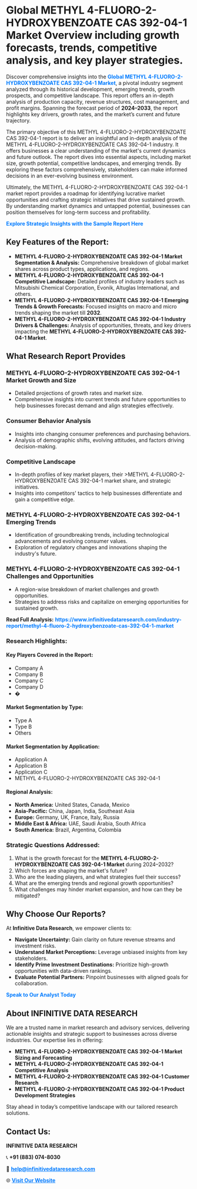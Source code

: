 <h1>Global METHYL 4-FLUORO-2-HYDROXYBENZOATE CAS 392-04-1 Market Overview including growth forecasts, trends, competitive analysis, and key player strategies.</h1>
<p>
Discover comprehensive insights into the 
<a href="https://www.infinitivedataresearch.com/industry-report/methyl-4-fluoro-2-hydroxybenzoate-cas-392-04-1-market" rel="dofollow" style="color: #007BFF; text-decoration: none;"><strong>Global METHYL 4-FLUORO-2-HYDROXYBENZOATE CAS 392-04-1 Market</strong></a>, a pivotal industry segment analyzed through its historical development, emerging trends, growth prospects, and competitive landscape. This report offers an in-depth analysis of production capacity, revenue structures, cost management, and profit margins. Spanning the forecast period of <strong>2024–2033</strong>, the report highlights key drivers, growth rates, and the market’s current and future trajectory.
</p>
<p>
The primary objective of this METHYL 4-FLUORO-2-HYDROXYBENZOATE CAS 392-04-1 report is to deliver an insightful and in-depth analysis of the METHYL 4-FLUORO-2-HYDROXYBENZOATE CAS 392-04-1 industry. It offers businesses a clear understanding of the market's current dynamics and future outlook. The report dives into essential aspects, including market size, growth potential, competitive landscapes, and emerging trends. By exploring these factors comprehensively, stakeholders can make informed decisions in an ever-evolving business environment.
</p>
<p>
Ultimately, the METHYL 4-FLUORO-2-HYDROXYBENZOATE CAS 392-04-1 market report provides a roadmap for identifying lucrative market opportunities and crafting strategic initiatives that drive sustained growth. By understanding market dynamics and untapped potential, businesses can position themselves for long-term success and profitability.
</p>
<p>
<a href="https://www.infinitivedataresearch.com/request-sample/reportId=110497" style="color: #007BFF; text-decoration: none;"><strong>Explore Strategic Insights with the Sample Report Here</strong></a>
</p>

<h2>Key Features of the Report:</h2>
<ul>
<li><strong>METHYL 4-FLUORO-2-HYDROXYBENZOATE CAS 392-04-1 Market Segmentation & Analysis:</strong> Comprehensive breakdown of global market shares across product types, applications, and regions.</li>
<li><strong>METHYL 4-FLUORO-2-HYDROXYBENZOATE CAS 392-04-1 Competitive Landscape:</strong> Detailed profiles of industry leaders such as Mitsubishi Chemical Corporation, Evonik, Altuglas International, and others.</li>
<li><strong>METHYL 4-FLUORO-2-HYDROXYBENZOATE CAS 392-04-1 Emerging Trends & Growth Forecasts:</strong> Focused insights on macro and micro trends shaping the market till <strong>2032</strong>.</li>
<li><strong>METHYL 4-FLUORO-2-HYDROXYBENZOATE CAS 392-04-1 Industry Drivers & Challenges:</strong> Analysis of opportunities, threats, and key drivers impacting the <strong>METHYL 4-FLUORO-2-HYDROXYBENZOATE CAS 392-04-1 Market</strong>.</li>
</ul>

<h2>What Research Report Provides</h2>
<h3>METHYL 4-FLUORO-2-HYDROXYBENZOATE CAS 392-04-1 Market Growth and Size</h3>
<ul>
<li>Detailed projections of growth rates and market size.</li>
<li>Comprehensive insights into current trends and future opportunities to help businesses forecast demand and align strategies effectively.</li>
</ul>

<h3>Consumer Behavior Analysis</h3>
<ul>
<li>Insights into changing consumer preferences and purchasing behaviors.</li>
<li>Analysis of demographic shifts, evolving attitudes, and factors driving decision-making.</li>
</ul>

<h3>Competitive Landscape</h3>
<ul>
<li>In-depth profiles of key market players, their >METHYL 4-FLUORO-2-HYDROXYBENZOATE CAS 392-04-1 market share, and strategic initiatives.</li>
<li>Insights into competitors' tactics to help businesses differentiate and gain a competitive edge.</li>
</ul>

<h3>METHYL 4-FLUORO-2-HYDROXYBENZOATE CAS 392-04-1 Emerging Trends</h3>
<ul>
<li>Identification of groundbreaking trends, including technological advancements and evolving consumer values.</li>
<li>Exploration of regulatory changes and innovations shaping the industry's future.</li>
</ul>

<h3>METHYL 4-FLUORO-2-HYDROXYBENZOATE CAS 392-04-1 Challenges and Opportunities</h3>
<ul>
<li>A region-wise breakdown of market challenges and growth opportunities.</li>
<li>Strategies to address risks and capitalize on emerging opportunities for sustained growth.</li>
</ul>
<p><strong>Read Full Analysis:</strong> <a href="https://www.infinitivedataresearch.com/industry-report/methyl-4-fluoro-2-hydroxybenzoate-cas-392-04-1-market" rel="dofollow" style="color: #007BFF; text-decoration: none;"><strong>https://www.infinitivedataresearch.com/industry-report/methyl-4-fluoro-2-hydroxybenzoate-cas-392-04-1-market</strong></a></p>
<h3>Research Highlights:</h3>
<h4>Key Players Covered in the Report:</h4>
<ul><li>Company A</li><li>Company B</li><li>Company C</li><li>Company D</li><li>�</li></ul>
<h4>Market Segmentation by Type:</h4>
<ul><li>Type A</li><li>Type B</li><li>Others</li></ul>
<h4>Market Segmentation by Application:</h4>
<ul><li>Application A</li><li>Application B</li><li>Application C</li><li>METHYL 4-FLUORO-2-HYDROXYBENZOATE CAS 392-04-1</li></ul>

<h4>Regional Analysis:</h4>
<ul>
<li><strong>North America:</strong> United States, Canada, Mexico</li>
<li><strong>Asia-Pacific:</strong> China, Japan, India, Southeast Asia</li>
<li><strong>Europe:</strong> Germany, UK, France, Italy, Russia</li>
<li><strong>Middle East & Africa:</strong> UAE, Saudi Arabia, South Africa</li>
<li><strong>South America:</strong> Brazil, Argentina, Colombia</li>
</ul>

<h3>Strategic Questions Addressed:</h3>
<ol>
<li>What is the growth forecast for the <strong>METHYL 4-FLUORO-2-HYDROXYBENZOATE CAS 392-04-1 Market</strong> during 2024–2032?</li>
<li>Which forces are shaping the market's future?</li>
<li>Who are the leading players, and what strategies fuel their success?</li>
<li>What are the emerging trends and regional growth opportunities?</li>
<li>What challenges may hinder market expansion, and how can they be mitigated?</li>
</ol>

<h2>Why Choose Our Reports?</h2>
<p>At <strong>Infinitive Data Research</strong>, we empower clients to:</p>
<ul>
<li><strong>Navigate Uncertainty:</strong> Gain clarity on future revenue streams and investment risks.</li>
<li><strong>Understand Market Perceptions:</strong> Leverage unbiased insights from key stakeholders.</li>
<li><strong>Identify Prime Investment Destinations:</strong> Prioritize high-growth opportunities with data-driven rankings.</li>
<li><strong>Evaluate Potential Partners:</strong> Pinpoint businesses with aligned goals for collaboration.</li>
</ul>
<p><a href="https://www.infinitivedataresearch.com/industry-report/methyl-4-fluoro-2-hydroxybenzoate-cas-392-04-1-market" rel="dofollow" style="color: #007BFF; text-decoration: none;"><strong>Speak to Our Analyst Today</strong></a></p>

<h2>About INFINITIVE DATA RESEARCH</h2>
<p>We are a trusted name in market research and advisory services, delivering actionable insights and strategic support to businesses across diverse industries. Our expertise lies in offering:</p>
<ul>
<li><strong>METHYL 4-FLUORO-2-HYDROXYBENZOATE CAS 392-04-1 Market Sizing and Forecasting</strong></li>
<li><strong>METHYL 4-FLUORO-2-HYDROXYBENZOATE CAS 392-04-1 Competitive Analysis</strong></li>
<li><strong>METHYL 4-FLUORO-2-HYDROXYBENZOATE CAS 392-04-1 Customer Research</strong></li>
<li><strong>METHYL 4-FLUORO-2-HYDROXYBENZOATE CAS 392-04-1 Product Development Strategies</strong></li>
</ul>
<p>Stay ahead in today’s competitive landscape with our tailored research solutions.</p>

<h2>Contact Us:</h2>
<p><strong>INFINITIVE DATA RESEARCH</strong></p>
<p>📞 <strong>+91 (883) 074-8030</strong></p>
<p>📧 <strong><a href="mailto:help@infinitivedataresearch.com" style="color: #007BFF;">help@infinitivedataresearch.com</a></strong></p>
<p>🌐 <strong><a href="https://www.infinitivedataresearch.com" rel="dofollow" style="color: #007BFF;">Visit Our Website</a></strong></p>